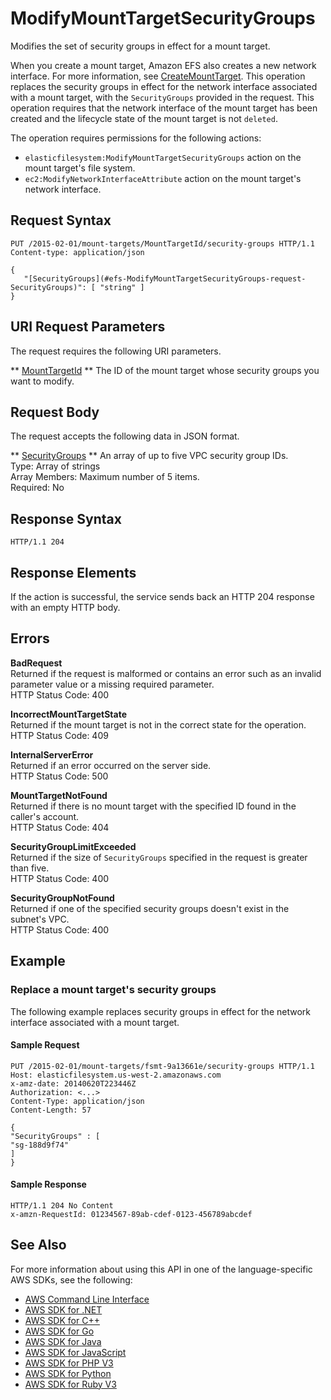 # ModifyMountTargetSecurityGroups<a name="API_ModifyMountTargetSecurityGroups"></a>

Modifies the set of security groups in effect for a mount target\.

When you create a mount target, Amazon EFS also creates a new network interface\. For more information, see [CreateMountTarget](API_CreateMountTarget.md)\. This operation replaces the security groups in effect for the network interface associated with a mount target, with the `SecurityGroups` provided in the request\. This operation requires that the network interface of the mount target has been created and the lifecycle state of the mount target is not `deleted`\. 

The operation requires permissions for the following actions:
+  `elasticfilesystem:ModifyMountTargetSecurityGroups` action on the mount target's file system\. 
+  `ec2:ModifyNetworkInterfaceAttribute` action on the mount target's network interface\. 

## Request Syntax<a name="API_ModifyMountTargetSecurityGroups_RequestSyntax"></a>

```
PUT /2015-02-01/mount-targets/MountTargetId/security-groups HTTP/1.1
Content-type: application/json

{
   "[SecurityGroups](#efs-ModifyMountTargetSecurityGroups-request-SecurityGroups)": [ "string" ]
}
```

## URI Request Parameters<a name="API_ModifyMountTargetSecurityGroups_RequestParameters"></a>

The request requires the following URI parameters\.

 ** [MountTargetId](#API_ModifyMountTargetSecurityGroups_RequestSyntax) **   <a name="efs-ModifyMountTargetSecurityGroups-request-MountTargetId"></a>
The ID of the mount target whose security groups you want to modify\.

## Request Body<a name="API_ModifyMountTargetSecurityGroups_RequestBody"></a>

The request accepts the following data in JSON format\.

 ** [SecurityGroups](#API_ModifyMountTargetSecurityGroups_RequestSyntax) **   <a name="efs-ModifyMountTargetSecurityGroups-request-SecurityGroups"></a>
An array of up to five VPC security group IDs\.  
Type: Array of strings  
Array Members: Maximum number of 5 items\.  
Required: No

## Response Syntax<a name="API_ModifyMountTargetSecurityGroups_ResponseSyntax"></a>

```
HTTP/1.1 204
```

## Response Elements<a name="API_ModifyMountTargetSecurityGroups_ResponseElements"></a>

If the action is successful, the service sends back an HTTP 204 response with an empty HTTP body\.

## Errors<a name="API_ModifyMountTargetSecurityGroups_Errors"></a>

 **BadRequest**   
Returned if the request is malformed or contains an error such as an invalid parameter value or a missing required parameter\.  
HTTP Status Code: 400

 **IncorrectMountTargetState**   
Returned if the mount target is not in the correct state for the operation\.  
HTTP Status Code: 409

 **InternalServerError**   
Returned if an error occurred on the server side\.  
HTTP Status Code: 500

 **MountTargetNotFound**   
Returned if there is no mount target with the specified ID found in the caller's account\.  
HTTP Status Code: 404

 **SecurityGroupLimitExceeded**   
Returned if the size of `SecurityGroups` specified in the request is greater than five\.  
HTTP Status Code: 400

 **SecurityGroupNotFound**   
Returned if one of the specified security groups doesn't exist in the subnet's VPC\.  
HTTP Status Code: 400

## Example<a name="API_ModifyMountTargetSecurityGroups_Examples"></a>

### Replace a mount target's security groups<a name="API_ModifyMountTargetSecurityGroups_Example_1"></a>

 The following example replaces security groups in effect for the network interface associated with a mount target\. 

#### Sample Request<a name="API_ModifyMountTargetSecurityGroups_Example_1_Request"></a>

```
PUT /2015-02-01/mount-targets/fsmt-9a13661e/security-groups HTTP/1.1
Host: elasticfilesystem.us-west-2.amazonaws.com
x-amz-date: 20140620T223446Z
Authorization: <...>
Content-Type: application/json
Content-Length: 57

{
"SecurityGroups" : [
"sg-188d9f74"
]
}
```

#### Sample Response<a name="API_ModifyMountTargetSecurityGroups_Example_1_Response"></a>

```
HTTP/1.1 204 No Content
x-amzn-RequestId: 01234567-89ab-cdef-0123-456789abcdef
```

## See Also<a name="API_ModifyMountTargetSecurityGroups_SeeAlso"></a>

For more information about using this API in one of the language\-specific AWS SDKs, see the following:
+  [AWS Command Line Interface](https://docs.aws.amazon.com/goto/aws-cli/elasticfilesystem-2015-02-01/ModifyMountTargetSecurityGroups) 
+  [AWS SDK for \.NET](https://docs.aws.amazon.com/goto/DotNetSDKV3/elasticfilesystem-2015-02-01/ModifyMountTargetSecurityGroups) 
+  [AWS SDK for C\+\+](https://docs.aws.amazon.com/goto/SdkForCpp/elasticfilesystem-2015-02-01/ModifyMountTargetSecurityGroups) 
+  [AWS SDK for Go](https://docs.aws.amazon.com/goto/SdkForGoV1/elasticfilesystem-2015-02-01/ModifyMountTargetSecurityGroups) 
+  [AWS SDK for Java](https://docs.aws.amazon.com/goto/SdkForJava/elasticfilesystem-2015-02-01/ModifyMountTargetSecurityGroups) 
+  [AWS SDK for JavaScript](https://docs.aws.amazon.com/goto/AWSJavaScriptSDK/elasticfilesystem-2015-02-01/ModifyMountTargetSecurityGroups) 
+  [AWS SDK for PHP V3](https://docs.aws.amazon.com/goto/SdkForPHPV3/elasticfilesystem-2015-02-01/ModifyMountTargetSecurityGroups) 
+  [AWS SDK for Python](https://docs.aws.amazon.com/goto/boto3/elasticfilesystem-2015-02-01/ModifyMountTargetSecurityGroups) 
+  [AWS SDK for Ruby V3](https://docs.aws.amazon.com/goto/SdkForRubyV3/elasticfilesystem-2015-02-01/ModifyMountTargetSecurityGroups) 